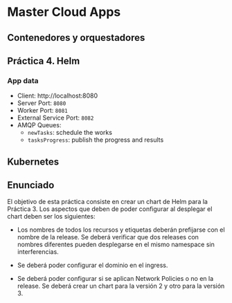 # Master Cloud Apps

## Contenedores y orquestadores

## Práctica 4. Helm

### App data

* Client: http://localhost:8080
* Server Port: `8080`
* Worker Port: `8081`
* External Service Port: `8082`
* AMQP Queues:
  * `newTasks`: schedule the works
  * `tasksProgress`: publish the progress and results

## Kubernetes

## Enunciado

El objetivo de esta práctica consiste en crear un chart de Helm para la Práctica 3.
Los aspectos que deben de poder configurar al desplegar el chart deben ser los siguientes:

* Los nombres de todos los recursos y etiquetas deberán prefijarse con el nombre de
la release. Se deberá verificar que dos releases con nombres diferentes pueden
desplegarse en el mismo namespace sin interferencias.

* Se deberá poder configurar el dominio en el ingress.

* Se deberá poder configurar si se aplican Network Policies o no en la release.
Se deberá crear un chart para la versión 2 y otro para la versión 3.
